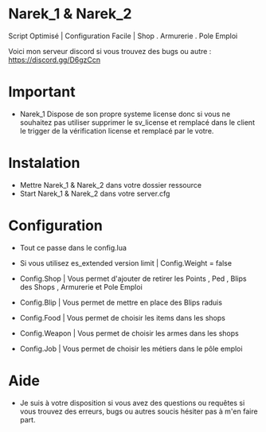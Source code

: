 # Narek_1 & Narek_2

Script Optimisé | Configuration Facile | Shop . Armurerie . Pole Emploi 

Voici mon serveur discord si vous trouvez des bugs ou autre : https://discord.gg/D6gzCcn

# Important

  - Narek_1 Dispose de son propre systeme license donc si vous ne souhaitez pas utiliser supprimer le sv_license et remplacé dans le client le trigger de la vérification license et remplacé par le votre.

# Instalation 

  - Mettre Narek_1 & Narek_2 dans votre dossier ressource
  - Start Narek_1 & Narek_2 dans votre server.cfg
  
# Configuration

  - Tout ce passe dans le config.lua
  
  - Si vous utilisez es_extended version limit | Config.Weight = false
  - Config.Shop | Vous permet d'ajouter de retirer les Points , Ped , Blips des Shops , Armurerie et Pole Emploi
  - Config.Blip | Vous permet de mettre en place des Blips raduis
  - Config.Food | Vous permet de choisir les items dans les shops
  - Config.Weapon | Vous permet de choisir les armes dans les shops
  - Config.Job | Vous permet de choisir les métiers dans le pôle emploi
  
# Aide

  - Je suis à votre disposition si vous avez des questions ou requêtes si vous trouvez des erreurs, bugs ou autres soucis hésiter pas à m'en faire part.
